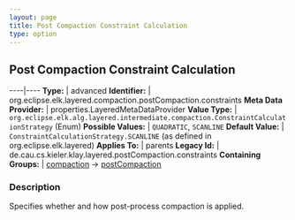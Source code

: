 ```yaml
---
layout: page
title: Post Compaction Constraint Calculation
type: option
---
```

## Post Compaction Constraint Calculation

----|----
**Type:** | advanced
**Identifier:** | org.eclipse.elk.layered.compaction.postCompaction.constraints
**Meta Data Provider:** | properties.LayeredMetaDataProvider
**Value Type:** | `org.eclipse.elk.alg.layered.intermediate.compaction.ConstraintCalculationStrategy` (Enum)
**Possible Values:** | `QUADRATIC`, `SCANLINE`
**Default Value:** | `ConstraintCalculationStrategy.SCANLINE` (as defined in org.eclipse.elk.layered)
**Applies To:** | parents
**Legacy Id:** | de.cau.cs.kieler.klay.layered.postCompaction.constraints
**Containing Groups:** | [compaction](org-eclipse-elk-layered-compaction) -> [postCompaction](org-eclipse-elk-layered-compaction-postCompaction)


### Description
Specifies whether and how post-process compaction is applied.

